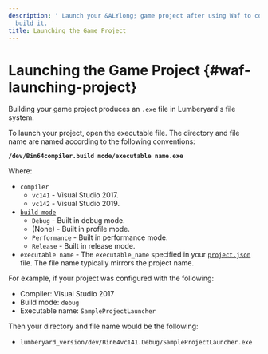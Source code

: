 ```yaml
---
description: ' Launch your &ALYlong; game project after using Waf to configure and
  build it. '
title: Launching the Game Project
---
```

# Launching the Game Project {#waf-launching-project}

Building your game project produces an `.exe` file in Lumberyard's file system\.

To launch your project, open the executable file\. The directory and file name are named according to the following conventions:

**`/dev/Bin64compiler.build mode/executable name.exe`**

Where:
+ `compiler`
  + `vc141` - Visual Studio 2017\.
  + `vc142` - Visual Studio 2019\.
+ [ `build mode`](/docs/userguide/game-build-intro.md)
  + `Debug` - Built in debug mode\.
  + \(None\) - Built in profile mode\.
  + `Performance` - Built in performance mode\.
  + `Release` - Built in release mode\.
+ `executable name` - The `executable_name` specified in your [`project.json`](/docs/userguide/waf/files-projects-file.md) file\. The file name typically mirrors the project name\.

For example, if your project was configured with the following:
+ Compiler: Visual Studio 2017
+ Build mode: `debug`
+ Executable name: `SampleProjectLauncher`

Then your directory and file name would be the following:
+ `lumberyard_version/dev/Bin64vc141.Debug/SampleProjectLauncher.exe`